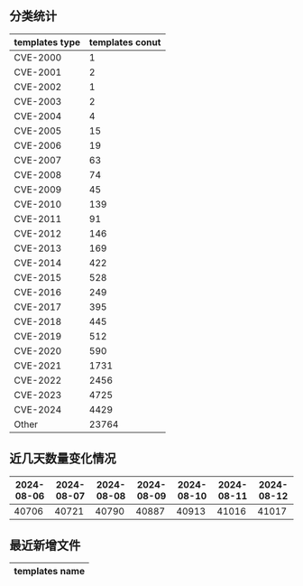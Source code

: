 ## 分类统计
| templates type | templates conut | 
| --- | --- |
| CVE-2000 | 1 |
| CVE-2001 | 2 |
| CVE-2002 | 1 |
| CVE-2003 | 2 |
| CVE-2004 | 4 |
| CVE-2005 | 15 |
| CVE-2006 | 19 |
| CVE-2007 | 63 |
| CVE-2008 | 74 |
| CVE-2009 | 45 |
| CVE-2010 | 139 |
| CVE-2011 | 91 |
| CVE-2012 | 146 |
| CVE-2013 | 169 |
| CVE-2014 | 422 |
| CVE-2015 | 528 |
| CVE-2016 | 249 |
| CVE-2017 | 395 |
| CVE-2018 | 445 |
| CVE-2019 | 512 |
| CVE-2020 | 590 |
| CVE-2021 | 1731 |
| CVE-2022 | 2456 |
| CVE-2023 | 4725 |
| CVE-2024 | 4429 |
| Other | 23764 |
## 近几天数量变化情况
|2024-08-06 | 2024-08-07 | 2024-08-08 | 2024-08-09 | 2024-08-10 | 2024-08-11 | 2024-08-12|
|--- | ------ | ------ | ------ | ------ | ------ | ---|
|40706 | 40721 | 40790 | 40887 | 40913 | 41016 | 41017|
## 最近新增文件
| templates name | 
| --- |
